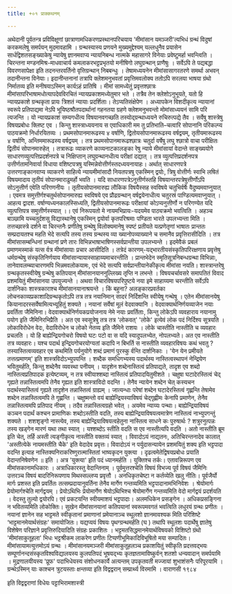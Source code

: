 ```yaml
---
title: +०१ प्राक्कथनम्

---
```

अथेदानी पूर्वतन्त्र प्रविविक्षूणां छात्राणामधिकरणप्रस्थानपरिचयाय 'मीमांसान यमञ्जरी'त्यभिधं ग्रन्थं विदुषां करकमलेषु समर्पयन् मुदमावहामि । ग्रन्थस्यास्य प्रणयने मुख्यमुद्देश्यम् यल्लधुनैव प्रयासेन सार्धद्विशतसङ्ख्याकेषु न्यायेषु ज्ञानमवाप्य न्यायनिबन्ध नात्मके महासागरे विनेयाः प्रवेष्टुमर्हा भवन्त्विति । चिरन्तना मण्डनमिश्र-माधवाचार्य कमलाकरभट्टप्रभृतयो मनीषिगो लघुग्रन्थान् प्राणैषुः । सर्वेऽपि ते पद्यबद्धा विवरणसापेक्षा इति तदनन्तरवर्तिनो वृत्तिग्रन्थान् निबबन्धुः । तेषामध्ययनेन मीमांसासागरतरणे समर्था अभवन् तदानीन्तना विनेयाः। इदानीन्तनानां तत्रापि क्लेशमनुभवतां प्रवृत्तिमवलोक्य ततोऽपि सरलया भाषया ग्रंथो निर्मातव्य इति मनीषयाऽस्मिन् कार्यऽहं प्रातिषि । मीमां सामध्येतुं प्रवृत्तश्छात्रः मीमांसापरिभाषामधोत्यापदेवविरचितं न्यायप्रकाशमध्येतुमार भते । तत्रैव तेन क्लेशोऽनुभूयते, यतो हि न्यायप्रकाशे ग्रन्थकृता प्रायः त्रिशतं न्यायाः प्रदर्शिताः। तेऽप्यतिसंक्षेपेण । अध्यापकेन विशदीकृत्य न्यायानां स्वरूपे प्रतिपाद्यमा नेऽपि भूयिष्ठश्रौतपदार्थानां गहनतया ग्रहणे क्लेशमनुभवन्तो मोमांसाध्ययनं सामि परि त्यजन्ति । यो न्यायप्रकाशं सम्यगधीत्य विषयानवगच्छति तस्योद्ग्रन्थाध्ययने रुचिरुत्पद्ये तैव । सर्वेषु शास्त्रेषु विषयप्रबोधः क्लिष्ट एव । किन्तु शास्त्राध्ययनाय स एवाधिकारी 
मम तु प्रतिभाति–चत्वारि सोपानानि परिकल्प्य पाठयक्रमो निर्धारयितव्यः । प्रथमसोपानमारूढस्य ४ वर्षाणि, द्वितोयसोपानमारूढस्य वर्षद्वयम्, तृतीयमारूढस्य ४ वर्षाणि, अन्तिममारूढस्य वर्षद्वयम् । तत्र प्रथमसोपानमारूढश्छात्रः चतुर्दा वर्षेषु लघु 
श्छात्रो वाचा परीक्षितः द्वितीयं सोपानमारुहेत् । तत्रारूढः व्याकरणे काव्यनाटकालङ्का रेषु न्याये मीमांसायां वेदान्ते साङ्ख्ययोगे साधारणव्युत्पत्तिप्रदर्शनपत्रे च निक्षिप्तान् लघुग्रन्थानधीत्य परीक्षां दद्यात् । तत्र व्युत्पत्तिप्रदर्शनपत्र उत्तीर्णतामनिवार्या विधाया 
वशिष्टपत्रषु यस्मिन्नेवोत्तीर्णस्तदध्ययनायाहः। अर्थात् साधारणपत्रे उत्तरणाङ्कानवाप्य व्याकरणे साहित्ये न्यायमीमांसादौ नियतपत्रषु एकस्मिन् द्वयोः, त्रिषु वोत्तीर्णः स्वाभि लषितं विषयमादाय तृतीयं सोपानमाराढुमर्हो भवति । यदि साधारणपत्रेऽनुत्तीर्णस्तहि विषयान्तरपत्रेषुत्तीर्णोऽपि सोऽनुत्तीर्ण एवेति परिगणनीयः । तृतीयसोपानमारुह्य लौकिक विषयैस्सह स्वविषये चतुभिर्वर्षेः वैदुष्यमवाप्नुयात् । एवमत्र समुत्तीर्णश्चतुर्थसोपानमारुह्य स्वविषये एव प्रौढग्रन्थान् वर्षद्वयेनाधीत्य चतुरस्रं पाण्डित्यमवाप्नुयात् । आहत्य द्वादश. वर्षाण्यध्यनकालस्सिध्यति, द्वितीयसोपानमारूढः परीक्षायां कोऽप्यनुत्तीर्णो न परिगण्येत यदि व्युत्पत्तिपत्र समुत्तीर्णस्स्यात् ।। 
एवं निरूपयतो मे नायमभिप्रायः-यदयमेव पाठ्यक्रमो भवत्विति । अहञ्च बाञ्छामि यच्चतुर्दशसु विद्यास्थानेषु एकस्मिन् द्वयोर्वा कृतपरिश्रमाः पण्डिता भारते उपलभ्यन्ता मिति । तत्तच्छास्त्रे दर्शने वा चिरन्तनैः प्रणीतेषु ग्रन्थेषु विलोक्यमानेषु स्पष्टं प्रतीयते यत्प्रणेतृणां भाषातः प्रान्ततः सम्प्रदायतश्च महति भेदे सत्यपि तस्य तस्य ग्रन्थस्य व्या ख्यानोपव्याख्याने च समानैव प्रवृत्तिरासीदिति । तत्र मीमांसासम्बन्धिनां ग्रन्थानां प्रणे तारः विभिन्नभाषाभाषिणस्सर्वप्रान्तीया उपलभ्यन्ते । इदमेवैकं प्रबलं प्रमाणमस्माकं यत्स र्वत्र मीमांसायाः प्रचार आसीदिति । तत्रेदं कारणम्-यद्भारतीयसंस्कृतिपरिरक्षणाय प्रवृत्तेषु धर्मग्रन्थेषु संस्कृतिनिर्णयाय मीमांसान्यायास्साहाय्यमाचरन्तीति । प्रान्तभेदेन स्मृतिसूत्रनिबन्धग्रन्था विभिन्नाः, तानेवावलम्ब्याचारणमपि भिन्नमवलोकयामः, एवं भेदे सत्यपि सर्वप्रान्तीयानेकीकृत्य मीमांसा नयति। शास्त्रान्तरेषु ग्रन्थकृतस्स्वीयेषु ग्रन्थेषु कतिपयान् मीमांसानयाननुल्लिख्य तृप्ति न लभन्ते । विषयचर्चावसरे समापतितं विवाद प्रशमयितुं मीमांसानया उपयुज्यन्ते । अथवा विचारविषयपरिपुष्टये नया इमे साहाय्यमा चरन्तीति सर्वेऽपि दार्शनिकाः शास्त्रकाराश्च मीमांसानयानाश्रयन्ते । किं बहुना? अलङ्कारप्रवर्तका लोचनकाव्यप्रकाशादिग्रन्थकृतोऽपि तत्र तत्र नयानिमान् सादरं निर्दिशन्ति स्वीयेषु गन्थेषु । एतेन मीमांसानयेषु कियानादरस्सर्वेषामित्यभ्यूहितुं शक्यते । नयानां सर्वेषां मूलं वेदवाक्यानि । वेदवाक्यार्थनिर्णयव्याजेन नयाः प्रवर्तिता जैमिनिना। वेदवाक्यार्थनिर्णयकप्रयोजनाय नेमे नयाः प्रवर्तिताः, किन्तु लोकेऽपि व्यवहाराय नयानामु पयोग इति जैमिनिरभिप्रैति । अत एव स्वसूत्रेषु तत्र तत्र 'लोकवत्' 'लोके' इत्येवं लोक पदं निर्दिश्य सूत्रयति । लोकाविरोधेन वेदः, वेदाविरोधेन च लोको नेतव्य इति जैमिने राशयः । लोके चास्तीति नास्तीति च व्यवहारः प्रचलति । यो हि बाह्येन्द्रियगोचरो विषयो घटः पटो वा स यदि स्यादुपलभ्येत, नोपलभ्यते। अत एव नास्तीति तत्र व्यवहारः। यश्च पदार्थ इन्द्रियगोचरयोग्यतां कदापि न बिभर्ति स नास्तीति व्यवहार﻿विषयः कथं भवतु ? तस्यास्तित्वव्यवहार एव कथमिति पर्यनुयोगे शब्दं प्रमाणं पुरस्कु र्वन्ति दार्शनिकाः । 'येन येन प्रमीयते तत्तत्प्रमाणम्' इति शास्त्रविदोऽभ्युपयन्ति । शब्दैक समधिगभ्यस्य पदार्थस्य नास्तित्वस्थापनं नेन्द्रियेण भवितुमर्हति, किन्तु शब्देनैव व्यवस्था पनीयम् । यादृशेन शब्देनास्तित्वं प्रतिपाद्यते, तादृश एव शब्दो नास्तित्वप्रतिपादक इत्येष्टव्यम्, न तत्र स्वीयाश्शब्दा नास्तित्वं प्रतिपादयितुमीशते । चक्षुषा घटादेरस्तित्वं चेद् गृह्यते तन्नास्तित्वमपि तेनैव गृह्यत इति शास्त्राविदो वदन्ति । तेनैव न्यायेन शब्देन चेत् कस्यचन पदार्थस्यास्तित्वं गृह्यते तादृशेन तन्नास्तित्वं ग्राह्यम् । जात्यन्धाः परेषां शब्देन घटादेरस्तित्वं गृह्णन्ति तेषामेव शब्देन तन्नास्तित्वमपि ते गृह्णन्ति । चक्षुष्मन्तो वयं बाह्येन्द्रियस्याविषयं चेद्गृह्णीमः केनापि प्रमाणेन, तेनैव तन्नास्तित्वमपि प्रतिपाद नीयम् । तदैव तन्नास्तित्वग्रहो भवेत् । अयमेव न्याय्यः पन्थाः। बाह्येन्द्रियाविषयं कञ्चन पदार्थं कश्चन प्रामाणिकः शब्दोऽस्तीति वदति, तस्य बाह्येन्द्रियाविषयत्वमात्रेण नास्तित्वं नाभ्युपगन्तुं शक्यते । शशशृङ्गो नास्त्येव, तस्य बाह्येन्द्रियाविषयत्वहेतुना नास्तित्व साधने कः पुरुषार्थः ? शत्रुरनुत्पन्नः तस्य खड्गेन मारणं यथा तथा स्यात् । यश्शब्दोऽ स्तीति वदति स एव नास्तीत्यपि वदति । अतो नास्तीति ब्रूम इति चेत्, तर्हि अस्ती त्यङ्गीकृत्य नास्तीति वक्तव्यं स्यात् । विवादोऽयं नाद्यतनः, अतिचिरन्तनादेव कालात् 'अस्तीत्येके नायमस्तीति चैके' इति वेदादेव प्रवृत्तः। विवादोऽयं न पर्युदासन्यायेन प्रशमयितुं शक्य इति भट्टपादा वदन्ति 
इत्याह नास्तिक्यनिराकरिष्णुरात्मास्तितां भाष्यकृदन युक्त्या । दृढत्वमेतेद्विषयप्रबोधः प्रयाति वेदान्तनिषेवणेन ॥ इति । 
अत्र 'युक्त्या' इति पदं ध्यानमर्हति । युक्तिश्च तर्कः। एतावन्निरूपण एव मीमांसकानामधिकारः । अत्राधिकारस्तु वेदान्तिनाम् । पूर्वमुत्तरश्चेति विषयं विभज्य पूर्व विषयं जैमिनिः उत्तरञ्च विषयं बादरिनिरूपणाय मिथस्सल्लप्य प्रवृत्तौ । अनधिकृतचेष्टा न कर्तव्येति खलु नीतिः। पूर्वजैर्यो मार्गः प्रशस्त इति प्रवर्तितः तत्सम्प्रदायानुवर्तिना तेनैव मार्गेण गन्तव्यमिति भट्टपादानामभिनिवेशः । श्रेयोमार्गः प्रेयोमार्गश्चेति मार्गद्वयम् । प्रेयोऽथिभिः प्रेयोमार्गेण श्रेयोऽथिभिश्च श्रेयोमार्गेण गन्तव्यमिति वेदो मार्गद्वयं प्रदर्शयति । वेदस्तु तुल्यो द्वयोरपि। एवं प्रकटयन्ति स्वीयमाशयं भट्टपादाः। अलमधिकेन प्रसङ्गेन । अधिकप्रसङ्गिना न भवितव्यमिति लोकोक्तिः। 
सुखेन मीमांसानयानां कतिपयानां स्वरूपमवगतं भवत्विति लधुरयं ग्रन्थः प्रणीतः । नयानां ज्ञानेन सह भाट्टमते स्वीकृतानां प्रमाणानां प्रमेयानाञ्च स्थूलशो ज्ञानमावश्यक मिति परिशिष्टे ‘भाट्टमानमेयार्थसंग्रहः' समायोजितः। यद्यप्ययं विषयः पृथग्ग्रन्थमर्हति 
(घ ) तथापि स्थूलशः पदार्थेषु ज्ञातेषु विशेषेण परिज्ञाने प्रवृत्तिरुदियादिति संग्रहः प्रकाशितः । भट्टमतसिद्धमानमेयार्थविषयको विशिष्टो ग्रंथो 'मीमांसाकुतूहला' भिधः भट्टश्रीकम लाकरेण प्रणीतः टिप्पणीभूमिकादिविभूषितो मया सम्पादितः। मीमांसायामत्युत्तमोऽयं ग्रन्थः । मीमांसानयमञ्जरी मीमांसाकुतूहलञ्च प्रकाशयितुं स्वीकृति प्रदत्तवद्भयः सम्पूर्णानन्दसंस्कृतविश्वविद्यालयस्य कुलपतिपदं भूषयद्भ्यः कृतज्ञतामाविष्कुर्वन् शतशो धन्यवादान् समर्पयामि । मुद्रणालयीयस्य 'प्रूफ' पदाभिधेयस्य संशोधनकार्ये अत्यन्तम् उपकृतवती मज्जायां शुभाशंसनैः परिपूरयामि । ग्रन्थेऽस्मिन् याः काश्चन त्रुटयस्ताः क्षन्तव्या इति विद्वद्वरान् सम्प्रार्थ्य विरमामि । 
वाराणसी १९८४ 

इति विद्वद्वराणां विधेयः पट्टाभिरामशास्त्री 